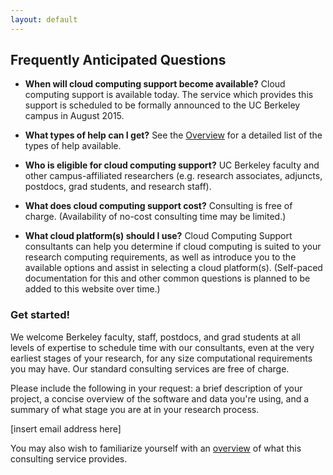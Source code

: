 ```yaml
---
layout: default
---
```


## Frequently Anticipated Questions

* **When will cloud computing support become available?**
  Cloud computing support is available today. The service which provides this support is
  scheduled to be formally announced to the UC Berkeley campus in August 2015.

* **What types of help can I get?**
  See the [Overview](https://ucberkeley.github.io/brc-draft-documentation/cloud/overview.html) for a detailed list
  of the types of help available.

* **Who is eligible for cloud computing support?**
  UC Berkeley faculty and other campus-affiliated researchers (e.g. research associates, adjuncts,
  postdocs, grad students, and research staff).

* **What does cloud computing support cost?**
  Consulting is free of charge. (Availability of no-cost consulting time may be limited.)
  
* **What cloud platform(s) should I use?**
  Cloud Computing Support consultants can help you determine if cloud computing is suited to your research computing
  requirements, as well as introduce you to the available options and assist in selecting a cloud platform(s).
  (Self-paced documentation for this and other common questions is planned to be added to this website over time.)
  
### Get started!

We welcome Berkeley faculty, staff, postdocs, and grad students at all levels of expertise to schedule time with our consultants, even at the very earliest stages of your research, for any size computational requirements you may have. Our standard consulting services are free of charge.

Please include the following in your request: a brief description of your project, a concise overview of the software and data you're using, and a summary of what stage you are at in your research process.

[insert email address here]

You may also wish to familiarize yourself with an [overview](https://ucberkeley.github.io/brc-draft-documentation/cloud/overview.html) of what this consulting service provides.
